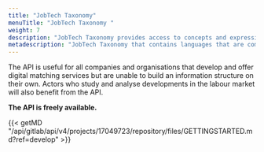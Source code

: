 ```yaml
---
title: "JobTech Taxonomy"
menuTitle: "JobTech Taxonomy "
weight: 7
description: "JobTech Taxonomy provides access to concepts and expressions used in the labour market, as well as information about how these are linked to each other. This applies, for example, to professional designations, competence terms or links between professions and competences. The professional designations are structured according to the Standard for Swedish Classification of Occupations (SSYK)."
metadescription: "JobTech Taxonomy that contains languages ​​that are commonly used in the labor market, for better matching between jobs and jobseekers."
---
```


The API is useful for all companies and organisations that develop and offer digital matching services but are unable to build an information structure on their own. Actors who study and analyse developments in the labour market will also benefit from the API.

**The API is freely available.**


{{< getMD "/api/gitlab/api/v4/projects/17049723/repository/files/GETTINGSTARTED.md?ref=develop" >}}

